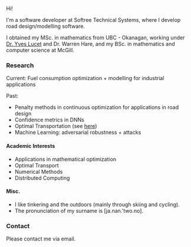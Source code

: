 Hi! 

I'm a software developer at Softree Technical Systems, where I develop road design/modelling software.

I obtained my MSc. in mathematics from UBC - Okanagan, working under [Dr. Yves Lucet](https://people.ok.ubc.ca/ylucet/) and Dr. Warren Hare, and my BSc. in mathematics and computer science at McGill.

### Research

Current: Fuel consumption optimization + modelling for industrial applications

Past:
- Penalty methods in continuous optimization for applications in road design
- Confidence metrics in DNNs
- Optimal Transportation (see [here](https://link.springer.com/article/10.1007/s10915-020-01143-x))
- Machine Learning: adversarial robustness + attacks

#### Academic Interests
- Applications in mathematical optimization
- Optimal Transport
- Numerical Methods
- Distributed Computing

#### Misc.
- I like tinkering and the outdoors (mainly through skiing and cycling).
- The pronunciation of my surname is [ja.nan.'two.no].

### Contact
Please contact me via email.
